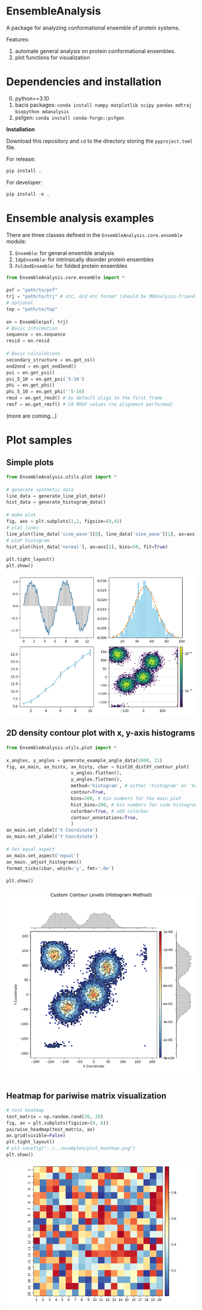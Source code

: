 # EnsembleAnalysis

A package for analyzing conformational ensemble of protein systems.

Features:

1. automate general analysis on protein conformational ensembles.
2. plot functions for visualization

# Dependencies and installation

0. python>=3.10
1. bacis packages: `conda install numpy matplotlib scipy pandas mdtraj biopython mdanalysis` 
2. psfgen: `conda install conda-forge::psfgen`

**Installation**

Download this repository and `cd` to the directory storing the `pyproject.toml` file.

For release:

```python
pip install .
```

For developer:

```python
pip install -e .
```

# Ensemble analysis examples
There are three classes defined in the `EnsembleAnalysis.core.ensemble` module:
1. `Ensemble`: for general ensemble analysis
2. `IdpEnsemble`: for intrinsically disorder protein ensembles
3. `FoldedEnsemble`: for folded protein ensembles

```python
from EnsembleAnalysis.core.ensemble import *

psf = "path/to/psf"
trj = "path/to/trj" # xtc, dcd etc format (should be MDAnalysis-friendly)
# optional
top = "path/to/top"

en = Ensemble(psf, trj)
# Basic information
sequence = en.sequence
resid = en.resid

# Bacic calculations
secondary_structure = en.get_ss()
end2end = en.get_end2end()
psi = en.get_psi()
psi_5_10 = en.get_psi('5-10')
phi = en.get_phi()
phi_5_10 = en.get_phi(''5-10)
rmsd = en.get_rmsd() # by default align to the first frame
rmsf = en.get_rmsf() # CA RMSF values (no alignment performed)
```
(more are coming...)

# Plot samples

## Simple plots

```python
from EnsembleAnalysis.utils.plot import *

# generate synthetic data
line_data = generate_line_plot_data()
hist_data = generate_histogram_data()

# make plot
fig, axs = plt.subplots(1,2, figsize=(8,4))
# plot lines
line_plot(line_data['sine_wave'][0], line_data['sine_wave'][1], ax=axs[0], decoration=True)
# plot histogram
hist_plot(hist_data['normal'], ax=axs[1], bins=50, fit=True)

plt.tight_layout()
plt.show()
```


![example1](./examples/plot_example1.png)



## 2D density contour plot with x, y-axis histograms

```python
from EnsembleAnalysis.utils.plot import *

x_angles, y_angles = generate_example_angle_data(1000, 21)
fig, ax_main, ax_histx, ax_histy, cbar = hist2d_distXY_contour_plot(
						x_angles.flatten(), 
						y_angles.flatten(), 
						method='histogram', # either 'histogram' or 'kde' to calculate densities
						contour=True,
						bins=200, # bin numbers for the main plot
						hist_bins=200, # bin numbers for side histograms
						colorbar=True, # add colorbar
						contour_annotations=True,
						)
ax_main.set_xlabel('X Coordinate')
ax_main.set_ylabel('Y Coordinate')

# Set equal aspect
ax_main.set_aspect('equal')
ax_main._adjust_histograms()
format_ticks(cbar, which='y', fmt='.0e')

plt.show()
```

![example2](./examples/plot_2dhistcontour.png)


## Heatmap for pariwise matrix visualization

```python
# test heatmap
test_matrix = np.random.rand(20, 20)
fig, ax = plt.subplots(figsize=(8, 6))
pairwise_headmap(test_matrix, ax)
ax.grid(visible=False)
plt.tight_layout()
# plt.savefig("../../examples/plot_heatmap.png")
plt.show()
```

![example3](./examples/plot_heatmap.png)
